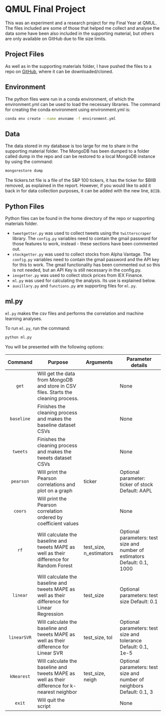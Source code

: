# QMUL Final Project
This was an experiment and a research project for my Final Year at QMUL. The files included are some of those that helped me collect and analyse the data some have been also included in the supporting material, but others are only available on GitHub due to file size limits.

## Project Files
As well as in the supporting materials folder, I have pushed the files to a repo on [GitHub](https://github.com/DavidSint/Final-Project), where it can be downloaded/cloned.

## Environment
The python files were run in a conda environment, of which the environment.yml can be used to load the necessary libraries. The command for creating the conda environment using environment.yml is:
```bash
conda env create --name envname -f environment.yml
```

## Data
The data stored in my database is too large for me to share in the supporting material folder. The MongoDB has been dumped to a folder called dump in the repo and can be restored to a local MongoDB instance by using the command:
```bash
mongorestore dump
```
The tickers.txt file is a file of the S&P 100 tickers, it has the ticker for $BIIB removed, as explained in the report. However, if you would like to add it back in for data collection purposes, it can be added with the new line, `BIIB`.

## Python Files
Python files can be found in the home directory of the repo or supporting materials folder.

* `tweetgetter.py` was used to collect tweets using the `twitterscraper` library. The `config.py` variables need to contain the gmail password for those features to work, instead - these sections have been commented out.
* `stockgetter.py` was used to collect stocks from Alpha Vantage. The `config.py` variables need to contain the gmail password and the API key for this to work. The gmail functionality has been commented out so this is not needed, but an API Key is still necessary in the config.py.
* `iexgetter.py` was used to collect stock prices from IEX Finance.
* `ml.py` was used for calculating the analysis. Its use is explained below.
* `auxillary.py` and `functions.py` are supporting files for `ml.py`.

## ml.py
`ml.py` makes the csv files and performs the correlation and machine learning analyses.

To run `ml.py`, run the command:
```bash
python ml.py
```

You will be presented with the following options: 

| Command | Purpose | Arguments | Parameter details |
|:---:|---|---|---|
| `get` | Will get the data from MongoDB and store in CSV files. Starts the cleaning process. | | None |
| `baseline` | Finishes the cleaning process and makes the baseline dataset CSVs | | None |
| `tweets` | Finishes the cleaning process and makes the tweets dataset CSVs | | None |
| `pearson` | Will print the Pearson correlations and plot on a graph | ticker | Optional parameter: ticker of stock Default: AAPL |
| `coors` | Will print the Pearson correlation ordered by coefficient values | | None |
| `rf` | Will calculate the baseline and tweets MAPE as well as their difference for Random Forest | test_size, n_estimators | Optional parameters: test size and number of estimators Default: 0.1, 1000 |
| `linear` | Will calculate the baseline and tweets MAPE as well as their difference for Linear Regression | test_size | Optional parameters: test size Default: 0.1 |
| `linearSVR` | Will calculate the baseline and tweets MAPE as well as their difference for Linear SVR | test_size, tol | Optional parameters: test size and tolerance Default: 0.1, 1e-5 |
| `kNearest` | Will calculate the baseline and tweets MAPE as well as their difference for k-nearest neighbor | test_size, neigh | Optional parameters: test size and number of neighbors Default: 0.1, 3 |
| `exit` | Will quit the script | | None |